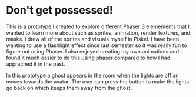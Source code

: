 # Don't get possessed!

This is a prototype I created to explore different Phaser 3 elemements that I wanted to learn more about such as sprites, animation, render textures, and masks. I drew all of the sprites and visuals myself in Piskel. I have been wanting to use a flashlight effect since last semester so it was really fun to figure out using Phaser. I also enjoyed creating my own animations and I found it much easier to do this using phaser compared to how I had apprached it in the past. 

In this prototype a ghost appears in the room when the lights are off an moves towards the avatar. The user can press the button to make the lights go back on which keeps them away from the ghost. 
